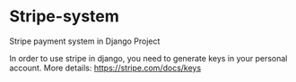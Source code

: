 # Stripe-system
Stripe payment system in Django Project

In order to use stripe in django, you need to generate keys in your personal account. More details: https://stripe.com/docs/keys
